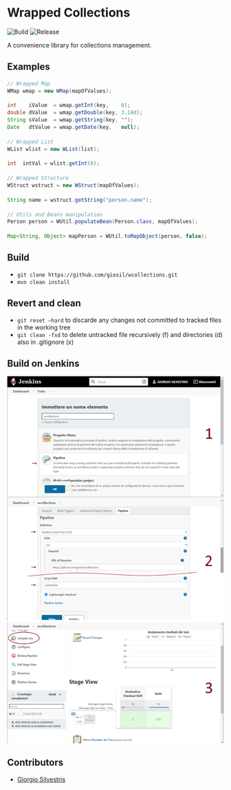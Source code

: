 # Wrapped Collections

![Build](https://github.com/giosil/wcollections/workflows/Build/badge.svg)
![Release](https://img.shields.io/github/v/tag/giosil/wcollections.svg)

A convenience library for collections management.

## Examples

```java
// Wrapped Map
WMap wmap = new WMap(mapOfValues);

int    iValue  = wmap.getInt(key,    0);
double dValue  = wmap.getDouble(key, 3.14d);
String sValue  = wmap.getString(key, "");
Date   dtValue = wmap.getDate(key,   null);

// Wrapped List 
WList wlist = new WList(list);

int  intVal = wlist.getInt(0);

// Wrapped Structure 
WStruct wstruct = new WStruct(mapOfValues);

String name = wstruct.getString("person.name");

// Utils and Beans manipulation
Person person = WUtil.populateBean(Person.class, mapOfValues);

Map<String, Object> mapPerson = WUtil.toMapObject(person, false);
```

## Build

- `git clone https://github.com/giosil/wcollections.git`
- `mvn clean install`

## Revert and clean 

- `git reset –hard` to discarde any changes not committed to tracked files in the working tree
- `git clean -fxd` to delete untracked file recursively (f) and directories (d) also in .gitignore (x)

## Build on Jenkins

![Jenkins](jenkins.png)

## Contributors

* [Giorgio Silvestris](https://github.com/giosil)

